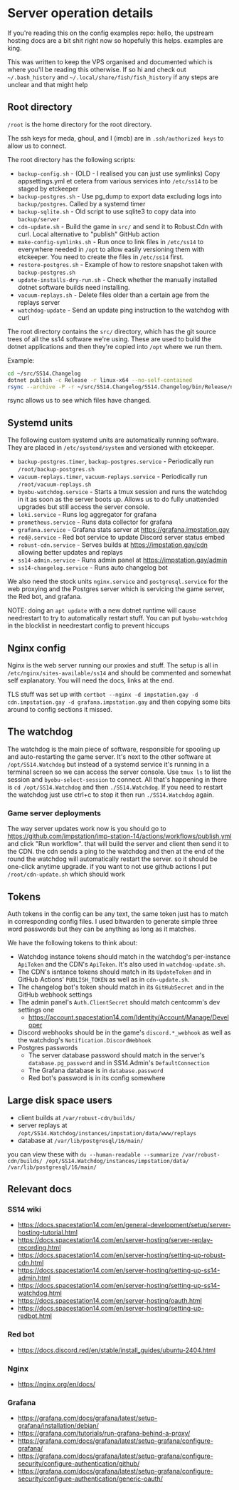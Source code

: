 # Server operation details

If you're reading this on the config examples repo: hello, the upstream hosting docs are a bit shit right now so hopefully this helps. examples are king.

This was written to keep the VPS organised and documented which is where you'll be reading this otherwise. If so hi and check out `~/.bash_history` and `~/.local/share/fish/fish_history` if any steps are unclear and that might help

## Root directory
`/root` is the home directory for the root directory.

The ssh keys for meda, ghoul, and I (imcb) are in `.ssh/authorized keys` to allow us to connect.

The root directory has the following scripts:
- `backup-config.sh` - (OLD - I realised you can just use symlinks) Copy appsettings.yml et cetera from various services into `/etc/ss14` to be staged by etckeeper
- `backup-postgres.sh` - Use pg_dump to export data excluding logs into `backup/postgres`. Called by a systemd timer
- `backup-sqlite.sh` - Old script to use sqlite3 to copy data into `backup/server`
- `cdn-update.sh` - Build the game in `src/` and send it to Robust.Cdn with curl. Local alternative to "publish" GitHub action
- `make-config-symlinks.sh` - Run once to link files in `/etc/ss14` to everywhere needed in `/opt` to allow easily versioning them with etckeeper. You need to create the files in `/etc/ss14` first.
- `restore-postgres.sh` - Example of how to restore snapshot taken with `backup-postgres.sh`
- `update-installs-dry-run.sh` - Check whether the manually installed dotnet software builds need installing.
- `vacuum-replays.sh` - Delete files older than a certain age from the replays server
- `watchdog-update` - Send an update ping instruction to the watchdog with curl

The root directory contains the `src/` directory, which has the git source trees of all the ss14 software we're using. These are used to build the dotnet applications and then they're copied into `/opt` where we run them.

Example:
```sh
cd ~/src/SS14.Changelog
dotnet publish -c Release -r linux-x64 --no-self-contained
rsync --archive -P -r ~/src/SS14.Changelog/SS14.Changelog/bin/Release/net8.0/linux-x64/publish/ /opt/SS14.Changelog
```

rsync allows us to see which files have changed.

## Systemd units
The following custom systemd units are automatically running software. They are placed in `/etc/systemd/system` and versioned with etckeeper.
- `backup-postgres.timer`, `backup-postgres.service` - Periodically run `/root/backup-postgres.sh`
- `vacuum-replays.timer`, `vacuum-replays.service` - Periodically run `/root/vacuum-replays.sh`
- `byobu-watchdog.service` - Starts a tmux session and runs the watchdog in it as soon as the server boots up. Allows us to do fully unattended upgrades but still access the server console.
- `loki.service` - Runs log aggregator for grafana
- `prometheus.service` - Runs data collector for grafana
- `grafana.service` - Grafana stats server at <https://grafana.impstation.gay>
- `red@.service` - Red bot service to update Discord server status embed
- `robust-cdn.service` - Serves builds at <https://impstation.gay/cdn> allowing better updates and replays
- `ss14-admin.service` - Runs admin panel at <https://impstation.gay/admin>
- `ss14-changelog.service` - Runs auto changelog bot

We also need the stock units `nginx.service` and `postgresql.service` for the web proxying and the Postgres server which is servicing the game server, the Red bot, and grafana.

NOTE: doing an `apt update` with a new dotnet runtime will cause needrestart to try to automatically restart stuff. You can put `byobu-watchdog` in the blocklist in needrestart config to prevent hiccups

## Nginx config
Nginx is the web server running our proxies and stuff. The setup is all in `/etc/nginx/sites-available/ss14` and should be commented and somewhat self explanatory. You will need the docs, links at the end.

TLS stuff was set up with `certbot --nginx -d impstation.gay -d cdn.impstation.gay -d grafana.impstation.gay` and then copying some bits around to config sections it missed.

## The watchdog
The watchdog is the main piece of software, responsible for spooling up and auto-restarting the game server. It's next to the other software at `/opt/SS14.Watchdog` but instead of a systemd service it's running in a terminal screen so we can access the server console. Use `tmux ls` to list the session and `byobu-select-session` to connect. All that's happening in there is `cd /opt/SS14.Watchdog` and then `./SS14.Watchdog`. If you need to restart the watchdog just use ctrl+c to stop it then run `./SS14.Watchdog` again.

### Game server deployments
The way server updates work now is you should go to <https://github.com/impstation/imp-station-14/actions/workflows/publish.yml> and click "Run workflow". that will build the server and client then send it to the CDN. the cdn sends a ping to the watchdog and then at the end of the round the watchdog will automatically restart the server. so it should be one-click anytime upgrade. if you want to not use github actions I put `/root/cdn-update.sh` which should work

## Tokens
Auth tokens in the config can be any text, the same token just has to match in corresponding config files. I used bitwarden to generate simple three word passwords but they can be anything as long as it matches.

We have the following tokens to think about:
- Watchdog instance tokens should match in the watchdog's per-instance `ApiToken` and the CDN's `ApiToken`. It's also used in `watchdog-update.sh`.
- The CDN's isntance tokens should match in its `UpdateToken` and in GitHub Actions' `PUBLISH_TOKEN` as well as in `cdn-update.sh`.
- The changelog bot's token should match in its `GitHubSecret` and in the GitHub webhook settings
- The admin panel's `Auth.ClientSecret` should match centcomm's dev settings one
    - <https://account.spacestation14.com/Identity/Account/Manage/Developer>
- Discord webhooks should be in the game's `discord.*_webhook` as well as the watchdog's `Notification.DiscordWebhook`
- Postgres passwords
    - The server database password should match in the server's `database.pg_password` and in SS14.Admin's `DefaultConnection`
    - The Grafana database is in `database.password`
    - Red bot's password is in its config somewhere

## Large disk space users
- client builds at `/var/robust-cdn/builds/`
- server replays at `/opt/SS14.Watchdog/instances/impstation/data/www/replays`
- database at `/var/lib/postgresql/16/main/`

you can view these with `du --human-readable --summarize /var/robust-cdn/builds/ /opt/SS14.Watchdog/instances/impstation/data/ /var/lib/postgresql/16/main/`

## Relevant docs
### SS14 wiki
- <https://docs.spacestation14.com/en/general-development/setup/server-hosting-tutorial.html>
- <https://docs.spacestation14.com/en/server-hosting/server-replay-recording.html>
- <https://docs.spacestation14.com/en/server-hosting/setting-up-robust-cdn.html>
- <https://docs.spacestation14.com/en/server-hosting/setting-up-ss14-admin.html>
- <https://docs.spacestation14.com/en/server-hosting/setting-up-ss14-watchdog.html>
- <https://docs.spacestation14.com/en/server-hosting/oauth.html>
- <https://docs.spacestation14.com/en/server-hosting/setting-up-redbot.html>
### Red bot
- <https://docs.discord.red/en/stable/install_guides/ubuntu-2404.html>
### Nginx
- <https://nginx.org/en/docs/>
### Grafana
- <https://grafana.com/docs/grafana/latest/setup-grafana/installation/debian/>
- <https://grafana.com/tutorials/run-grafana-behind-a-proxy/>
- <https://grafana.com/docs/grafana/latest/setup-grafana/configure-grafana/>
- <https://grafana.com/docs/grafana/latest/setup-grafana/configure-security/configure-authentication/github/>
- <https://grafana.com/docs/grafana/latest/setup-grafana/configure-security/configure-authentication/generic-oauth/>
